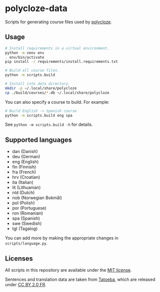 # polycloze-data

Scripts for generating course files used by [polycloze](https://github.com/lggruspe/polycloze).

## Usage

```bash
# Install requirements in a virtual environment.
python -m venv env
. env/bin/activate
pip install -r requirements/install.requirements.txt

# Build all course files.
python -m scripts.build

# Install into data directory.
mkdir -p ~/.local/share/polycloze
cp ./build/courses/*.db ~/.local/share/polycloze
```

You can also specify a course to build.
For example:

```bash
# Build English -> Spanish course
python -m scripts.build eng spa
```

See `python -m scripts.build -h` for details.

## Supported languages

- dan (Danish)
- deu (German)
- eng (English)
- fin (Finnish)
- fra (French)
- hrv (Croatian)
- ita (Italian)
- lit (Lithuanian)
- nld (Dutch)
- nob (Norwegian Bokmål)
- pol (Polish)
- por (Portuguese)
- ron (Romanian)
- spa (Spanish)
- swe (Swedish)
- tgl (Tagalog)

You can add more by making the appropriate changes in `scripts/language.py`.

## Licenses

All scripts in this repository are available under the [MIT license](./LICENSE).

Sentences and translation data are taken from [Tatoeba](https://tatoeba.org),
which are released under [CC BY 2.0 FR](https://creativecommons.org/licenses/by/2.0/fr).
